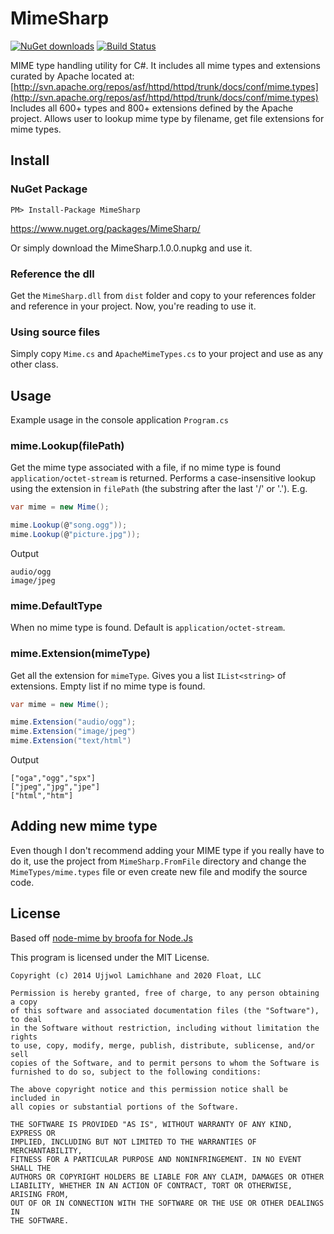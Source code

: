 MimeSharp
=========
[![NuGet downloads](https://img.shields.io/nuget/dt/MimeSharp.svg)](https://www.nuget.org/packages/MimeSharp)
[![Build Status](https://travis-ci.org/Ujjwol/MimeSharp.svg?branch=master)](https://travis-ci.org/Ujjwol/MimeSharp)

MIME type handling utility for C#. It includes all mime types and extensions curated by Apache located at:
[http://svn.apache.org/repos/asf/httpd/httpd/trunk/docs/conf/mime.types](http://svn.apache.org/repos/asf/httpd/httpd/trunk/docs/conf/mime.types)
Includes all 600+ types and 800+ extensions defined by the Apache project.
Allows user to lookup mime type by filename, get file extensions for mime types.

## Install

### NuGet Package
```
PM> Install-Package MimeSharp
```
https://www.nuget.org/packages/MimeSharp/

Or simply download the MimeSharp.1.0.0.nupkg and use it.

### Reference the dll
Get the ```MimeSharp.dll``` from ```dist``` folder and copy to your references folder and reference in your project. Now, you're reading to use it.

### Using source files
Simply copy ```Mime.cs``` and ```ApacheMimeTypes.cs``` to your project and use as any other class.

## Usage
Example usage in the console application ```Program.cs```

### mime.Lookup(filePath)
Get the mime type associated with a file, if no mime type is found `application/octet-stream` is returned. Performs a case-insensitive lookup using the extension in `filePath` (the substring after the last '/' or '.').  E.g.

```csharp
var mime = new Mime();

mime.Lookup(@"song.ogg"));
mime.Lookup(@"picture.jpg"));
```

Output
```
audio/ogg
image/jpeg
```

### mime.DefaultType
When no mime type is found. Default is `application/octet-stream`.

### mime.Extension(mimeType)
Get all the extension for `mimeType`. Gives you a list `IList<string>` of extensions. Empty list if no mime type is found.

```csharp
var mime = new Mime();

mime.Extension("audio/ogg");
mime.Extension("image/jpeg")
mime.Extension("text/html")
```

Output
```
["oga","ogg","spx"]
["jpeg","jpg","jpe"]
["html","htm"]
```

## Adding new mime type
Even though I don't recommend adding your MIME type if you really have to do it, use the project from ```MimeSharp.FromFile``` directory and change the ```MimeTypes/mime.types``` file or even create new file and modify the source code.


## License

Based off [node-mime by broofa for Node.Js](https://github.com/broofa/node-mime)

This program is licensed under the MIT License.
```
Copyright (c) 2014 Ujjwol Lamichhane and 2020 Float, LLC

Permission is hereby granted, free of charge, to any person obtaining a copy
of this software and associated documentation files (the "Software"), to deal
in the Software without restriction, including without limitation the rights
to use, copy, modify, merge, publish, distribute, sublicense, and/or sell
copies of the Software, and to permit persons to whom the Software is
furnished to do so, subject to the following conditions:

The above copyright notice and this permission notice shall be included in
all copies or substantial portions of the Software.

THE SOFTWARE IS PROVIDED "AS IS", WITHOUT WARRANTY OF ANY KIND, EXPRESS OR
IMPLIED, INCLUDING BUT NOT LIMITED TO THE WARRANTIES OF MERCHANTABILITY,
FITNESS FOR A PARTICULAR PURPOSE AND NONINFRINGEMENT. IN NO EVENT SHALL THE
AUTHORS OR COPYRIGHT HOLDERS BE LIABLE FOR ANY CLAIM, DAMAGES OR OTHER
LIABILITY, WHETHER IN AN ACTION OF CONTRACT, TORT OR OTHERWISE, ARISING FROM,
OUT OF OR IN CONNECTION WITH THE SOFTWARE OR THE USE OR OTHER DEALINGS IN
THE SOFTWARE.
```


